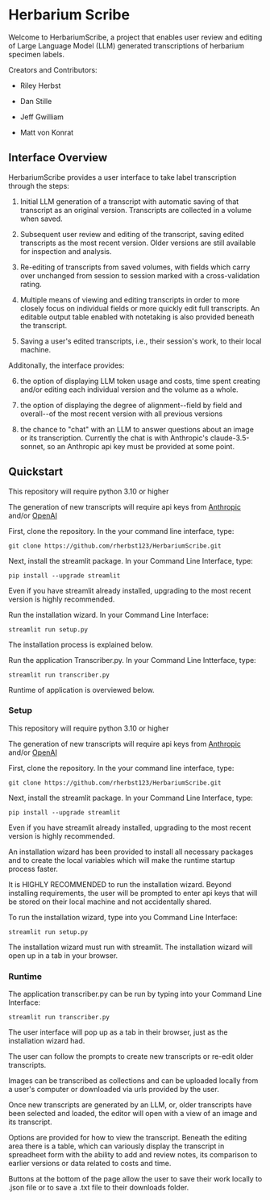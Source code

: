 # Herbarium Scribe


Welcome to HerbariumScribe, a project that enables user review and editing of Large Language Model (LLM) generated transcriptions of herbarium specimen labels.

Creators and Contributors:

- Riley Herbst

- Dan Stille

- Jeff Gwilliam

- Matt von Konrat


## Interface Overview

HerbariumScribe provides a user interface to take label transcription through the steps:

 1) Initial LLM generation of a transcript with automatic saving of that transcript as an original version. Transcripts are collected in a volume when saved.

 2) Subsequent user review and editing of the transcript, saving edited transcripts as the most recent version. Older versions are still available for inspection and analysis.

 3) Re-editing of transcripts from saved volumes, with fields which carry over unchanged from session to session marked with a cross-validation rating.

 4) Multiple means of viewing and editing transcripts in order to more closely focus on individual fields or more quickly edit full transcripts. An editable output table enabled with notetaking is also provided beneath the transcript.

 5) Saving a user's edited transcripts, i.e., their session's work, to their local machine.

 Additonally, the interface provides:

 6) the option of displaying LLM token usage and costs, time spent creating and/or editing each individual version and the volume as a whole.

 7) the option of displaying the degree of alignment--field by field and overall--of the most recent version with all previous versions

 8) the chance to "chat" with an LLM to answer questions about an image or its transcription. Currently the chat is with Anthropic's claude-3.5-sonnet, so an Anthropic api key must be provided at some point.

 
## Quickstart

This repository will require python 3.10 or higher

The generation of new transcripts will require api keys from  [Anthropic](https://console.anthropic.com/settings/admin-keys) and/or [OpenAI](https://platform.openai.com/docs/overview)

First, clone the repository. In the your command line interface, type:

`git clone https://github.com/rherbst123/HerbariumScribe.git`

 Next, install the streamlit package. In your Command Line Interface, type:

 `pip install --upgrade streamlit`

 Even if you have streamlit already installed, upgrading to the most recent version is highly recommended. 
 
Run the installation wizard. In your Command Line Interface:

`streamlit run setup.py`

 The installation process is explained below.

Run the application Transcriber.py. In your Command Line Intterface, type:

`streamlit run transcriber.py`

Runtime of application is overviewed below.

 ### Setup
 
This repository will require python 3.10 or higher

The generation of new transcripts will require api keys from  [Anthropic](https://console.anthropic.com/settings/admin-keys) and/or [OpenAI](https://platform.openai.com/docs/overview)

First, clone the repository. In the your command line interface, type:

`git clone https://github.com/rherbst123/HerbariumScribe.git`

 Next, install the streamlit package. In your Command Line Interface, type:

 `pip install --upgrade streamlit`

 Even if you have streamlit already installed, upgrading to the most recent version is highly recommended.

 An installation wizard has been provided to install all necessary packages and to create the local variables which will make the runtime startup process faster.

 It is HIGHLY RECOMMENDED to run the installation wizard. Beyond installing requirements, the user will be prompted to enter api keys that will be stored on their local machine and not accidentally shared.

 To run the installation wizard, type into you Command Line Interface:

 `streamlit run setup.py`

 The installation wizard must run with streamlit. The installation wizard will open up in a tab in your browser.

### Runtime

The application transcriber.py can be run by typing into your Command Line Interface:

`streamlit run transcriber.py`

The user interface will pop up as a tab in their browser, just as the installation wizard had.

The user can follow the prompts to create new transcripts or re-edit older transcripts.

Images can be transcribed as collections and can be uploaded locally from a user's computer or downloaded via urls provided by the user.

Once new transcripts are generated by an LLM, or, older transcripts have been selected and loaded, the editor will open with a view of an image and its transcript. 

Options are provided for how to view the transcript. Beneath the editing area there is a table, which can variously display the transcript in spreadheet form with the ability to add and review notes, its comparison to earlier versions or data related to costs and time.

Buttons at the bottom of the page allow the user to save their work locally to .json file or to save a .txt file to their downloads folder.
